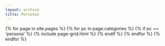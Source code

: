 ```yaml
---
layout: archive
title: Personas
---
```


<div class="tiles">
{% for page in site.pages %}
  {% for pc in page.categories %}
    {% if pc == 'persona' %}
      {% include page-grid.html %}
    {% endif %}
  {% endfor %}
{% endfor %}
</div>
